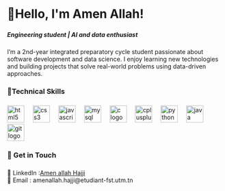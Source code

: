 <h1 align="left">👋Hello, I'm Amen Allah!</h1>

###

<h5 align="left">Engineering student | AI and data enthusiast</h5>

###

<p align="left">I’m a 2nd-year integrated preparatory cycle student passionate about software development and data science. I enjoy learning new technologies and building projects that solve real-world problems using data-driven approaches.</p>

###

<h3 align="left">🚀Technical Skills</h3>

###

<div align="left">
  <img src="https://cdn.jsdelivr.net/gh/devicons/devicon/icons/html5/html5-original.svg" height="40" alt="html5 logo"  />
  <img width="12" />
  <img src="https://cdn.jsdelivr.net/gh/devicons/devicon/icons/css3/css3-original.svg" height="40" alt="css3 logo"  />
  <img width="12" />
  <img src="https://cdn.jsdelivr.net/gh/devicons/devicon/icons/javascript/javascript-original.svg" height="40" alt="javascript logo"  />
  <img width="12" />
  <img src="https://cdn.jsdelivr.net/gh/devicons/devicon/icons/mysql/mysql-original.svg" height="40" alt="mysql logo"  />
  <img width="12" />
  <img src="https://cdn.jsdelivr.net/gh/devicons/devicon/icons/c/c-original.svg" height="40" alt="c logo"  />
  <img width="12" />
  <img src="https://cdn.jsdelivr.net/gh/devicons/devicon/icons/cplusplus/cplusplus-original.svg" height="40" alt="cplusplus logo"  />
  <img width="12" />
  <img src="https://cdn.jsdelivr.net/gh/devicons/devicon/icons/python/python-original.svg" height="40" alt="python logo"  />
  <img width="12" />
  <img src="https://cdn.jsdelivr.net/gh/devicons/devicon/icons/java/java-original.svg" height="40" alt="java logo"  />
  <img width="12" />
  <img src="https://cdn.jsdelivr.net/gh/devicons/devicon/icons/git/git-original.svg" height="40" alt="git logo"  />
</div>

###

<h3 align="left">📢 Get in Touch</h3>

###

<p align="left">💼 LinkedIn :<a href="https://www.linkedin.com/in/amen-allah-hajji-4367242aa/">Amen allah Hajji</a><br>📧 Email : <a mailto="amenallah.hajji@etudiant-fst.utm.tn">amenallah.hajji@etudiant-fst.utm.tn</a></p>

###
